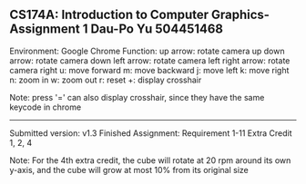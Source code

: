 CS174A: Introduction to Computer Graphics-Assignment 1
Dau-Po Yu 504451468
------------------------------------------------------
Environment: Google Chrome
Function:
	up arrow: 	 rotate camera up
	down arrow:  rotate camera down
	left arrow:  rotate camera left
	right arrow: rotate camera right
	u:			 move forward
	m:			 move backward
	j:			 move left
	k:           move right
	n:			 zoom in
	w:			 zoom out
	r:			 reset
	+:           display crosshair

Note: press '=' can also display crosshair, since they have the same keycode in chrome

------------------------------------------------------
Submitted version: v1.3
Finished Assignment: Requirement 1-11 Extra Credit 1, 2, 4

Note: For the 4th extra credit, the cube will rotate at 20 rpm around its own y-axis,
	  and the cube will grow at most 10% from its original size